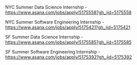 NYC Summer Data Science Internship  - https://www.asana.com/jobs/apply/5175558?gh_jid=5175558

NYC Summer Software Engineering Internship - https://www.asana.com/jobs/apply/5175421?gh_jid=5175421

SF Summer Data Science Internship - https://www.asana.com/jobs/apply/5175585?gh_jid=5175585

SF Summer Software Engineering Internship - https://www.asana.com/jobs/apply/5175392?gh_jid=5175392

